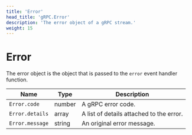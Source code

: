 ```yaml
---
title: 'Error'
head_title: 'gRPC.Error'
description: 'The error object of a gRPC stream.'
weight: 15
---
```


# Error

The error object is the object that is passed to the `error` event handler function.

| Name            | Type   | Description                              |
| --------------- | ------ | ---------------------------------------- |
| `Error.code`    | number | A gRPC error code.                       |
| `Error.details` | array  | A list of details attached to the error. |
| `Error.message` | string | An original error message.               |
